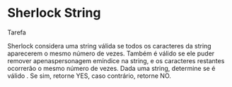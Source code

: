 # Sherlock String

Tarefa

Sherlock considera uma string válida se todos os caracteres da string aparecerem o mesmo número de vezes. Também é válido se ele puder remover apenaspersonagem emíndice na string, e os caracteres restantes ocorrerão o mesmo número de vezes. Dada uma string, determine se é válido . Se sim, retorne YES, caso contrário, retorne NO.
